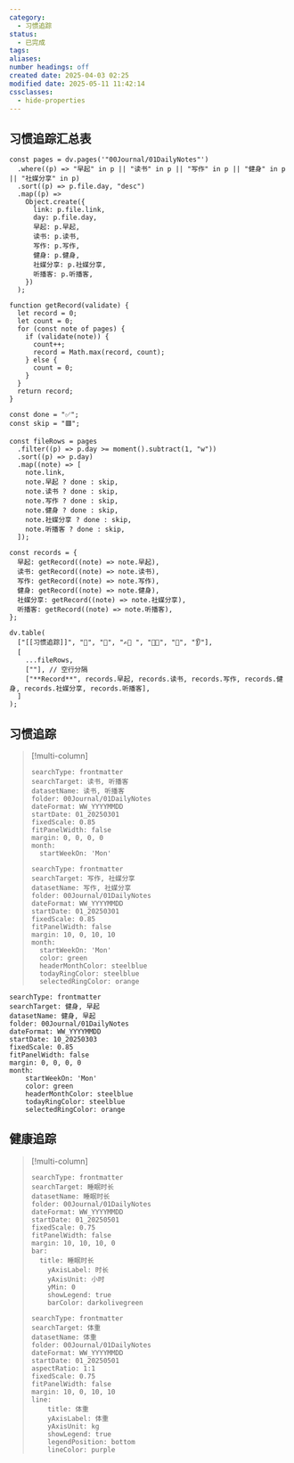 ```yaml
---
category:
  - 习惯追踪
status:
  - 已完成
tags: 
aliases: 
number headings: off
created date: 2025-04-03 02:25
modified date: 2025-05-11 11:42:14
cssclasses:
  - hide-properties
---
```

## 习惯追踪汇总表

```dataviewjs
const pages = dv.pages('"00Journal/01DailyNotes"')
  .where((p) => "早起" in p || "读书" in p || "写作" in p || "健身" in p || "社媒分享" in p)
  .sort((p) => p.file.day, "desc")
  .map((p) =>
    Object.create({
      link: p.file.link,
      day: p.file.day,
      早起: p.早起,
      读书: p.读书,
      写作: p.写作,
      健身: p.健身,
      社媒分享: p.社媒分享,
      听播客: p.听播客,
    })
  );

function getRecord(validate) {
  let record = 0;
  let count = 0;
  for (const note of pages) {
    if (validate(note)) {
      count++;
      record = Math.max(record, count);
    } else {
      count = 0;
    }
  }
  return record;
}

const done = "✅";
const skip = "🟥";

const fileRows = pages
  .filter((p) => p.day >= moment().subtract(1, "w"))
  .sort((p) => p.day)
  .map((note) => [
    note.link,
    note.早起 ? done : skip,
    note.读书 ? done : skip,
    note.写作 ? done : skip,
    note.健身 ? done : skip,
    note.社媒分享 ? done : skip,
    note.听播客 ? done : skip,
  ]);

const records = {
  早起: getRecord((note) => note.早起),
  读书: getRecord((note) => note.读书),
  写作: getRecord((note) => note.写作),
  健身: getRecord((note) => note.健身),
  社媒分享: getRecord((note) => note.社媒分享),
  听播客: getRecord((note) => note.听播客),
};

dv.table(
  ["[[习惯追踪]]", "🌅", "📖", "✍🏼 ", "💪🏼", "📢", "👂"],
  [
    ...fileRows,
    ["‎"], // 空行分隔
    ["**Record**", records.早起, records.读书, records.写作, records.健身, records.社媒分享, records.听播客],
  ]
);
```

## 习惯追踪
> [!multi-column]
>
> ```tracker
> searchType: frontmatter
> searchTarget: 读书, 听播客
> datasetName: 读书, 听播客
> folder: 00Journal/01DailyNotes
> dateFormat: WW_YYYYMMDD
> startDate: 01_20250301
> fixedScale: 0.85
> fitPanelWidth: false
> margin: 0, 0, 0, 0
> month:
> 	startWeekOn: 'Mon'
> ```
> 
> ```tracker
> searchType: frontmatter
> searchTarget: 写作, 社媒分享
> datasetName: 写作, 社媒分享
> folder: 00Journal/01DailyNotes
> dateFormat: WW_YYYYMMDD
> startDate: 01_20250301
> fixedScale: 0.85
> fitPanelWidth: false
> margin: 10, 0, 10, 10
> month:
> 	startWeekOn: 'Mon'
> 	color: green
> 	headerMonthColor: steelblue
> 	todayRingColor: steelblue
> 	selectedRingColor: orange
> ```
>

```tracker
searchType: frontmatter
searchTarget: 健身, 早起
datasetName: 健身, 早起
folder: 00Journal/01DailyNotes
dateFormat: WW_YYYYMMDD
startDate: 10_20250303
fixedScale: 0.85
fitPanelWidth: false
margin: 0, 0, 0, 0
month:
	startWeekOn: 'Mon'
	color: green
	headerMonthColor: steelblue
	todayRingColor: steelblue
	selectedRingColor: orange
```
## 健康追踪
> [!multi-column]
>
> ```tracker
> searchType: frontmatter
> searchTarget: 睡眠时长
> datasetName: 睡眠时长
> folder: 00Journal/01DailyNotes
> dateFormat: WW_YYYYMMDD
> startDate: 01_20250501
> fixedScale: 0.75
> fitPanelWidth: false
> margin: 10, 10, 10, 0
> bar: 
> 	title: 睡眠时长
>     yAxisLabel: 时长
>     yAxisUnit: 小时
>     yMin: 0
>     showLegend: true
>     barColor: darkolivegreen
> ```
>
> ```tracker
> searchType: frontmatter
> searchTarget: 体重
> datasetName: 体重
> folder: 00Journal/01DailyNotes
> dateFormat: WW_YYYYMMDD
> startDate: 01_20250501
> aspectRatio: 1:1
> fixedScale: 0.75
> fitPanelWidth: false
> margin: 10, 0, 10, 10
> line:
>     title: 体重
>     yAxisLabel: 体重
>     yAxisUnit: kg
>     showLegend: true
>     legendPosition: bottom
>     lineColor: purple
> ```
>

